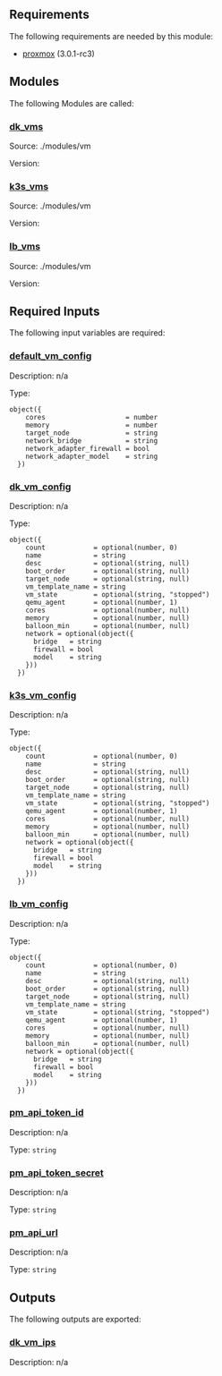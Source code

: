 <!-- BEGIN_TF_DOCS -->
## Requirements

The following requirements are needed by this module:

- <a name="requirement_proxmox"></a> [proxmox](#requirement\_proxmox) (3.0.1-rc3)

## Modules

The following Modules are called:

### <a name="module_dk_vms"></a> [dk\_vms](#module\_dk\_vms)

Source: ./modules/vm

Version:

### <a name="module_k3s_vms"></a> [k3s\_vms](#module\_k3s\_vms)

Source: ./modules/vm

Version:

### <a name="module_lb_vms"></a> [lb\_vms](#module\_lb\_vms)

Source: ./modules/vm

Version:

## Required Inputs

The following input variables are required:

### <a name="input_default_vm_config"></a> [default\_vm\_config](#input\_default\_vm\_config)

Description: n/a

Type:

```hcl
object({
    cores                    = number
    memory                   = number
    target_node              = string
    network_bridge           = string
    network_adapter_firewall = bool
    network_adapter_model    = string
  })
```

### <a name="input_dk_vm_config"></a> [dk\_vm\_config](#input\_dk\_vm\_config)

Description: n/a

Type:

```hcl
object({
    count            = optional(number, 0)
    name             = string
    desc             = optional(string, null)
    boot_order       = optional(string, null)
    target_node      = optional(string, null)
    vm_template_name = string
    vm_state         = optional(string, "stopped")
    qemu_agent       = optional(number, 1)
    cores            = optional(number, null)
    memory           = optional(number, null)
    balloon_min      = optional(number, null)
    network = optional(object({
      bridge   = string
      firewall = bool
      model    = string
    }))
  })
```

### <a name="input_k3s_vm_config"></a> [k3s\_vm\_config](#input\_k3s\_vm\_config)

Description: n/a

Type:

```hcl
object({
    count            = optional(number, 0)
    name             = string
    desc             = optional(string, null)
    boot_order       = optional(string, null)
    target_node      = optional(string, null)
    vm_template_name = string
    vm_state         = optional(string, "stopped")
    qemu_agent       = optional(number, 1)
    cores            = optional(number, null)
    memory           = optional(number, null)
    balloon_min      = optional(number, null)
    network = optional(object({
      bridge   = string
      firewall = bool
      model    = string
    }))
  })
```

### <a name="input_lb_vm_config"></a> [lb\_vm\_config](#input\_lb\_vm\_config)

Description: n/a

Type:

```hcl
object({
    count            = optional(number, 0)
    name             = string
    desc             = optional(string, null)
    boot_order       = optional(string, null)
    target_node      = optional(string, null)
    vm_template_name = string
    vm_state         = optional(string, "stopped")
    qemu_agent       = optional(number, 1)
    cores            = optional(number, null)
    memory           = optional(number, null)
    balloon_min      = optional(number, null)
    network = optional(object({
      bridge   = string
      firewall = bool
      model    = string
    }))
  })
```

### <a name="input_pm_api_token_id"></a> [pm\_api\_token\_id](#input\_pm\_api\_token\_id)

Description: n/a

Type: `string`

### <a name="input_pm_api_token_secret"></a> [pm\_api\_token\_secret](#input\_pm\_api\_token\_secret)

Description: n/a

Type: `string`

### <a name="input_pm_api_url"></a> [pm\_api\_url](#input\_pm\_api\_url)

Description: n/a

Type: `string`

## Outputs

The following outputs are exported:

### <a name="output_dk_vm_ips"></a> [dk\_vm\_ips](#output\_dk\_vm\_ips)

Description: n/a
<!-- END_TF_DOCS -->